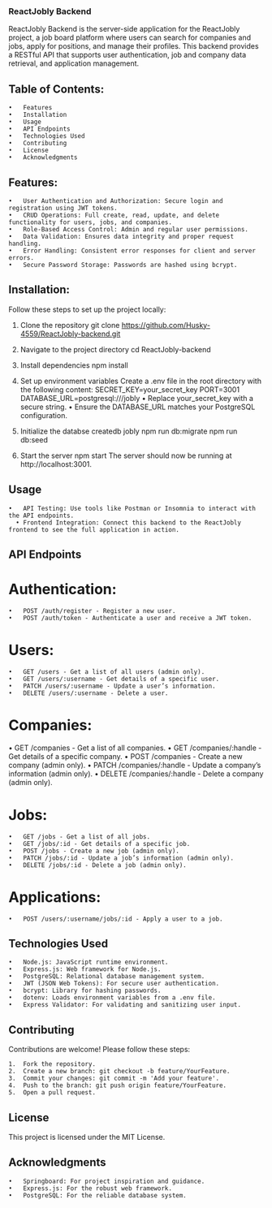 ### ReactJobly Backend
ReactJobly Backend is the server-side application for the ReactJobly project, a job board platform where users can search for companies and jobs, apply for positions, and manage their profiles. This backend provides a RESTful API that supports user authentication, job and company data retrieval, and application management.


## Table of Contents: 

	•	Features
	•	Installation
	•	Usage
	•	API Endpoints
	•	Technologies Used
	•	Contributing
	•	License
	•	Acknowledgments

## Features:
	•	User Authentication and Authorization: Secure login and registration using JWT tokens.
	•	CRUD Operations: Full create, read, update, and delete functionality for users, jobs, and companies.
	•	Role-Based Access Control: Admin and regular user permissions.
	•	Data Validation: Ensures data integrity and proper request handling.
	•	Error Handling: Consistent error responses for client and server errors.
	•	Secure Password Storage: Passwords are hashed using bcrypt.

## Installation:
Follow these steps to set up the project locally:
  1. Clone the repository
  git clone https://github.com/Husky-4559/ReactJobly-backend.git

  2. Navigate to the project directory
  cd ReactJobly-backend

  3. Install dependencies
  npm install

  4. Set up environment variables
  Create a .env file in the root directory with the following content:
    SECRET_KEY=your_secret_key
    PORT=3001
    DATABASE_URL=postgresql:///jobly
  •	Replace your_secret_key with a secure string.
	•	Ensure the DATABASE_URL matches your PostgreSQL configuration.

  5. Initialize the databse
    createdb jobly
    npm run db:migrate
    npm run db:seed

  6. Start the server
     npm start
  The server should now be running at http://localhost:3001.

## Usage
  	•	API Testing: Use tools like Postman or Insomnia to interact with the API endpoints.
	  •	Frontend Integration: Connect this backend to the ReactJobly frontend to see the full application in action.

## API Endpoints

  # Authentication: 
	•	POST /auth/register - Register a new user.
	•	POST /auth/token - Authenticate a user and receive a JWT token.

 # Users: 
	•	GET /users - Get a list of all users (admin only).
	•	GET /users/:username - Get details of a specific user.
	•	PATCH /users/:username - Update a user’s information.
	•	DELETE /users/:username - Delete a user.

  # Companies:
  •	GET /companies - Get a list of all companies.
	•	GET /companies/:handle - Get details of a specific company.
	•	POST /companies - Create a new company (admin only).
	•	PATCH /companies/:handle - Update a company’s information (admin only).
	•	DELETE /companies/:handle - Delete a company (admin only).

  # Jobs:
	•	GET /jobs - Get a list of all jobs.
	•	GET /jobs/:id - Get details of a specific job.
	•	POST /jobs - Create a new job (admin only).
	•	PATCH /jobs/:id - Update a job’s information (admin only).
	•	DELETE /jobs/:id - Delete a job (admin only).

 # Applications:
	•	POST /users/:username/jobs/:id - Apply a user to a job.

 ## Technologies Used
	•	Node.js: JavaScript runtime environment.
	•	Express.js: Web framework for Node.js.
	•	PostgreSQL: Relational database management system.
	•	JWT (JSON Web Tokens): For secure user authentication.
	•	bcrypt: Library for hashing passwords.
	•	dotenv: Loads environment variables from a .env file.
	•	Express Validator: For validating and sanitizing user input.

## Contributing
Contributions are welcome! Please follow these steps:

	1.	Fork the repository.
	2.	Create a new branch: git checkout -b feature/YourFeature.
	3.	Commit your changes: git commit -m 'Add your feature'.
	4.	Push to the branch: git push origin feature/YourFeature.
	5.	Open a pull request.

## License
This project is licensed under the MIT License. 


## Acknowledgments
	•	Springboard: For project inspiration and guidance.
	•	Express.js: For the robust web framework.
	•	PostgreSQL: For the reliable database system.



























